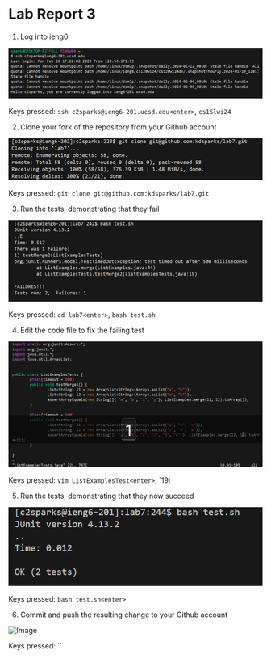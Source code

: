 # Lab Report 3

1) Log into ieng6

![Image](login-ieng6.png)

Keys pressed: `ssh c2sparks@ieng6-201.ucsd.edu<enter>`, `cs15lwi24`

2) Clone your fork of the repository from your Github account

![Image](clone-fork-ssh.png)

Keys pressed: `git clone git@github.com:kdsparks/lab7.git`

3) Run the tests, demonstrating that they fail

![Image](run-tests-fail.png)

Keys pressed: `cd lab7<enter>`, `bash test.sh`

4) Edit the code file to fix the failing test

![Image](edit-vim.png)

Keys pressed: `vim ListExamplesTest<enter>`, `19j

5) Run the tests, demonstrating that they now succeed

![Image](run-tests-success.png)

Keys pressed: `bash test.sh<enter>`

6) Commit and push the resulting change to your Github account

![Image](commit-push.png)

Keys pressed: ``

